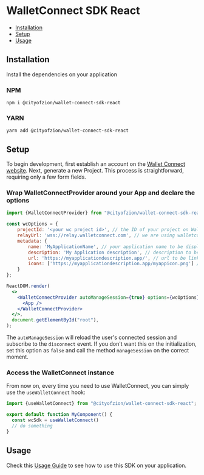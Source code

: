 # WalletConnect SDK React

- [Installation](#installation)
- [Setup](#setup)
- [Usage](#usage)

## Installation

Install the dependencies on your application

### NPM

```
npm i @cityofzion/wallet-connect-sdk-react
```

### YARN

```
yarn add @cityofzion/wallet-connect-sdk-react
```

## Setup
To begin development, first establish an account on the [Wallet Connect website](https://walletconnect.com/). Next,
generate a new Project. This process is straightforward, requiring only a few form fields.

### Wrap WalletConnectProvider around your App and declare the options

```jsx
import {WalletConnectProvider} from "@cityofzion/wallet-connect-sdk-react";

const wcOptions = {
    projectId: '<your wc project id>', // the ID of your project on Wallet Connect website
    relayUrl: 'wss://relay.walletconnect.com', // we are using walletconnect's official relay server
    metadata: {
        name: 'MyApplicationName', // your application name to be displayed on the wallet
        description: 'My Application description', // description to be shown on the wallet
        url: 'https://myapplicationdescription.app/', // url to be linked on the wallet
        icons: ['https://myapplicationdescription.app/myappicon.png'] // icon to be shown on the wallet
    }
};

ReactDOM.render(
  <>
    <WalletConnectProvider autoManageSession={true} options={wcOptions}>
      <App />
    </WalletConnectProvider>
  </>,
  document.getElementById("root"),
);
```

The `autoManageSession` will reload the user's connected session and subscribe to the `disconnect` event. If you don't want this on the initialization, set this option as `false` and call the method `manageSession` on the correct moment.

### Access the WalletConnect instance

From now on, every time you need to use WalletConnect, you can simply use the `useWalletConnect` hook:

```ts
import {useWalletConnect} from "@cityofzion/wallet-connect-sdk-react";

export default function MyComponent() {
  const wcSdk = useWalletConnect()
  // do something
}
```

## Usage
Check this [Usage Guide](../../USAGE_GUIDE.md) to see how to use this SDK on your application.